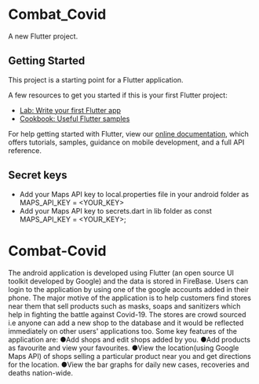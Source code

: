 # Combat_Covid

A new Flutter project.

## Getting Started

This project is a starting point for a Flutter application.

A few resources to get you started if this is your first Flutter project:

- [Lab: Write your first Flutter app](https://flutter.dev/docs/get-started/codelab)
- [Cookbook: Useful Flutter samples](https://flutter.dev/docs/cookbook)

For help getting started with Flutter, view our
[online documentation](https://flutter.dev/docs), which offers tutorials,
samples, guidance on mobile development, and a full API reference.

## Secret keys

 - Add your Maps API key to local.properties file in your android folder as MAPS_API_KEY = <YOUR_KEY>
 - Add your Maps API key to secrets.dart in lib folder as const MAPS_API_KEY = <YOUR_KEY>;

# Combat-Covid
The  android  application  is  developed  using  Flutter  (an  open  source  UI  toolkit developed by Google) and the data is stored in FireBase. Users can login to the application by using one of the google accounts added in their phone. The major motive  of  the  application  is  to  help  customers  find  stores  near  them  that  sell products  such  as  masks,  soaps  and  sanitizers  which  help  in  fighting  the  battle against Covid-19.
The stores are crowd sourced i.e anyone can add a new shop to the database and it  would  be  reflected  immediately  on  other  users'  applications  too.  Some  key features of the application are:
	●Add shops and edit shops added by you.
	●Add products as favourite and view your favourites.
	●View  the  location(using  Google  Maps  API)  of  shops  selling  a  particular product near you and get directions for the location.
	●View the bar graphs for daily new cases, recoveries and deaths nation-wide.